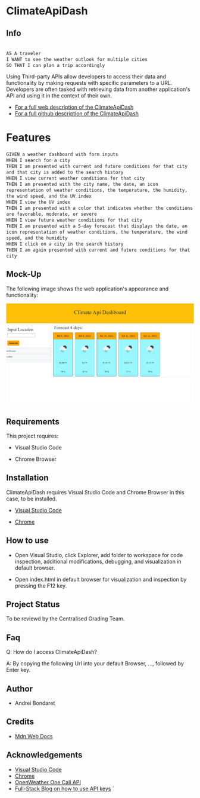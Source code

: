 # ClimateApiDash

## Info

```

AS A traveler
I WANT to see the weather outlook for multiple cities
SO THAT I can plan a trip accordingly

```

Using Third-party APIs allow developers to access their data and functionality by making requests with specific parameters to a URL. 
Developers are often tasked with retrieving data from another application's API and using it in the context of their own. 

 - [For a full web description of the ClimateApiDash](https://bonda3vaax.github.io/ClimateApiDash/)
 - [For a full github description of the ClimateApiDash](https://github.com/Bonda3Vaax/ClimateApiDash)

# Features

```
GIVEN a weather dashboard with form inputs
WHEN I search for a city
THEN I am presented with current and future conditions for that city and that city is added to the search history
WHEN I view current weather conditions for that city
THEN I am presented with the city name, the date, an icon representation of weather conditions, the temperature, the humidity, the wind speed, and the UV index
WHEN I view the UV index
THEN I am presented with a color that indicates whether the conditions are favorable, moderate, or severe
WHEN I view future weather conditions for that city
THEN I am presented with a 5-day forecast that displays the date, an icon representation of weather conditions, the temperature, the wind speed, and the humidity
WHEN I click on a city in the search history
THEN I am again presented with current and future conditions for that city

```

## Mock-Up

The following image shows the web application's appearance and functionality:

![ClimateApiDash](./assets/images/Capture.jpg)

## Requirements 

This project requires:

  - Visual Studio Code
  
  - Chrome Browser

## Installation

ClimateApiDash requires Visual Studio Code and Chrome Browser in this case, to be installed.   

- [Visual Studio Code](https://code.visualstudio.com/Download)

- [Chrome](https://https://www.google.com.au/chrome/?brand=YTUH&gclid=Cj0KCQjwspKUBhCvARIsAB2IYut5nZcv5KdxSPEM-jChArgYIusCGWIY69hokwFpE1uWWRiR1NGNl4gaAmrbEALw_wcB&gclsrc=aw.ds)

## How to use

 - Open Visual Studio, click Explorer, add folder to workspace for code inspection, additional modifications, debugging, and visualization in default browser.
 
 - Open index.html in default browser for visualization and inspection by pressing the F12 key.

## Project Status

To be reviewd by the Centralised Grading Team. 


## Faq

Q: How do I access ClimateApiDash?

A: By copying the following Url into your default Browser, ..., followed by Enter key.

## Author

 - Andrei Bondaret

## Credits

 - [Mdn Web Docs](https://developer.mozilla.org/en-US/)

## Acknowledgements

 - [Visual Studio Code](https://code.visualstudio.com/)
 - [Chrome](https://google.com)
 - [OpenWeather One Call API](https://openweathermap.org/api/one-call-api)
 - [Full-Stack Blog on how to use API keys](https://coding-boot-camp.github.io/full-stack/apis/how-to-use-api-keys)
`